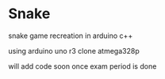 # Snake
snake game recreation in arduino c++

using arduino uno r3 clone atmega328p

will add code soon once exam period is done
